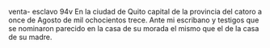 venta- esclavo
94v En la ciudad de Quito capital de la provincia del catoro
a once de Agosto de mil ochocientos trece. Ante mi escribano
y testigos que se nominaron parecido en la casa de su morada el
mismo que el de la casa de su madre.